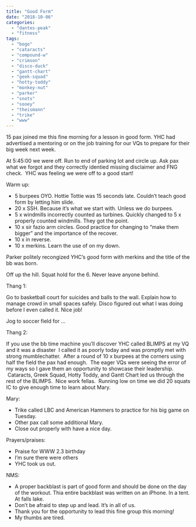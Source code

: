 ```yaml
---
title: "Good Form"
date: "2018-10-06"
categories: 
  - "dantes-peak"
  - "fitness"
tags: 
  - "bogo"
  - "cataracts"
  - "compound-w"
  - "crimson"
  - "disco-duck"
  - "gantt-chart"
  - "geek-squad"
  - "hotty-toddy"
  - "monkey-nut"
  - "parker"
  - "snots"
  - "sooey"
  - "theismann"
  - "trike"
  - "www"
---
```


15 pax joined me this fine morning for a lesson in good form. YHC had advertised a mentoring or on the job training for our VQs to prepare for their big week next week.

At 5:45:00 we were off. Run to end of parking lot and circle up. Ask pax what we forgot and they correctly identied missing disclaimer and FNG check.  YHC was feeling we were off to a good start!

Warm up:

- 5 burpees OYO. Hottie Tottie was 15 seconds late. Couldn’t teach good form by letting him slide.
- 20 x SSH. Because it’s what we start with. Unless we do burpees.
- 5 x windmills incorrectly counted as turbines. Quickly changed to 5 x properly counted windmills. They got the point.
- 10 x sir fazio arm circles. Good practice for changing to “make them bigger” and the importance of the recover.
- 10 x in reverse.
- 10 x merkins. Learn the use of on my down.

Parker politely recongized YHC’s good form with merkins and the title of the bb was born.

Off up the hill. Squat hold for the 6. Never leave anyone behind.

Thang 1:

Go to basketball court for suicides and balls to the wall. Explain how to manage crowd in small spaces safely. Disco figured out what I was doing before I even called it. Nice job!

Jog to soccer field for ...

Thang 2:

If you use the bb time machine you’ll discover YHC called BLIMPS at my VQ and it was a disaster  I called it as poorly today and was promptly met with strong mumblechatter.  After a round of 10 x burpees at the corners using half the field the pax had enough.  The eager VQs were seeing the error of my ways so I gave them an opportunity to showcase their leadership.  Cataracts, Greek Squad, Hotty Toddy, and Gantt Chart led us through the rest of the BLIMPS.  Nice work fellas.  Running low on time we did 20 squats IC to give enough time to learn about Mary.

Mary:

- Trike called LBC and American Hammers to practice for his big game on Tuesday.
- Other pax call some additional Mary.
- Close out properly with have a nice day.

Prayers/praises:

- Praise for WWW 2.3 birthday
- I’m sure there were others
- YHC took us out.

NMS:

- A proper backblast is part of good form and should be done on the day of the workout. Thia entire backblast was written on an iPhone. In a tent. At falls lake.
- Don’t be afraid to step up and lead. It’s in all of us.
- Thank you for the opportunity to lead this fine group this morning!
- My thumbs are tired.
